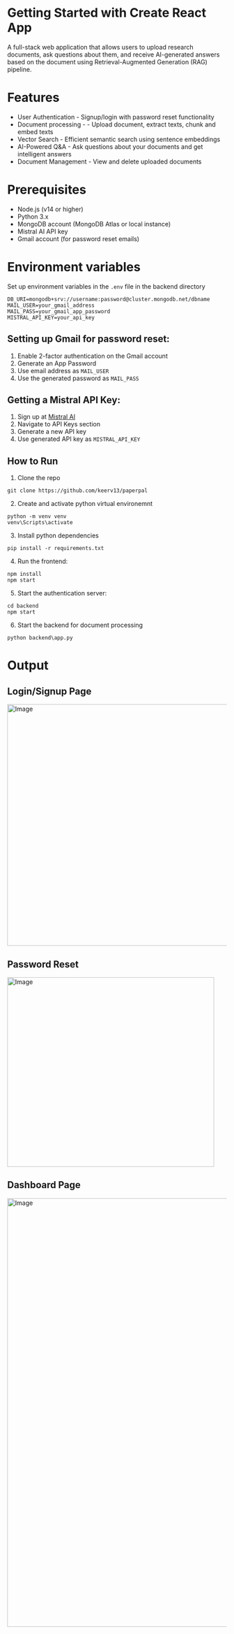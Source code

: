 # Getting Started with Create React App
A full-stack web application that allows users to upload research documents, ask questions about them, and receive AI-generated answers based on the document using Retrieval-Augmented Generation (RAG) pipeline.

# Features
* User Authentication - Signup/login with password reset functionality
* Document processing - - Upload document, extract texts, chunk and embed texts
* Vector Search - Efficient semantic search using sentence embeddings
* AI-Powered Q&A - Ask questions about your documents and get intelligent answers
* Document Management - View and delete uploaded documents

# Prerequisites
* Node.js (v14 or higher)
* Python 3.x
* MongoDB account (MongoDB Atlas or local instance)
* Mistral AI API key
* Gmail account (for password reset emails)

# Environment variables
Set up environment variables in the ```.env``` file in the backend directory
```
DB_URI=mongodb+srv://username:password@cluster.mongodb.net/dbname
MAIL_USER=your_gmail_address
MAIL_PASS=your_gmail_app_password
MISTRAL_API_KEY=your_api_key
```

## Setting up Gmail for password reset:
1. Enable 2-factor authentication on the Gmail account
2. Generate an App Password
3. Use email address as ```MAIL_USER```
4. Use the generated password as ```MAIL_PASS```

## Getting a Mistral API Key:
1. Sign up at [Mistral AI](https://mistral.ai/)
2. Navigate to API Keys section
3. Generate a new API key
4. Use generated API key as ```MISTRAL_API_KEY```

## How to Run
1. Clone the repo
```
git clone https://github.com/keerv13/paperpal
```
2. Create and activate python virtual environemnt
```
python -m venv venv
venv\Scripts\activate
```
3. Install python dependencies
```
pip install -r requirements.txt
```
4. Run the frontend:
```
npm install
npm start
```
5. Start the authentication server:
```
cd backend
npm start
```
6. Start the backend for document processing
```
python backend\app.py
```

# Output
## Login/Signup Page
<img width="805" height="553" alt="Image" src="https://github.com/user-attachments/assets/90814755-e2fb-4808-b16d-db473d6ded90" />

## Password Reset
<img width="475" height="434" alt="Image" src="https://github.com/user-attachments/assets/d7fe785c-8e39-4335-848b-248fcfb7c5ef" />

## Dashboard Page
<img width="1919" height="981" alt="Image" src="https://github.com/user-attachments/assets/d847a304-58e2-4be1-8756-2f280b70660e" />
